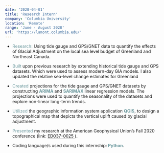 ```yaml
---
date: '2020-04-01'
title: 'Research Intern'
company: 'Columbia University'
location: 'Remote'
range: 'June - August 2020'
url: 'https://lamont.columbia.edu/'
---
```


- <text style='color: #6d999e'> Research:</text> Using tide gauge and GPS/GNET data to quantify the effects of Glacial Adjustment on the local sea level budget of Greenland and Northeast Canada.

- <text style='color: #6d999e'> Built</text> upon previous research by extending historical tide gauge and GPS datasets. Which were used to assess modern-day GIA models. I also updated the relative sea-level change estimates for Greenland

- <text style='color: #6d999e'> Created</text> projections for the tide gauge and GPS/GNET datasets by constructing <b style='color: #6d999e'> ARIMA </b> and <b style='color: #6d999e'> SARIMAX </b> linear regression models. The projections were used to quantify the seasonality of the datasets and explore non-linear long-term trends.

- <text style='color: #6d999e'> Utilized</text> the geographic information system application <b style='color: #6d999e'> QGIS</b>, to design a topographical map that depicts the vertical uplift caused by glacial adjustment.

- <text style='color: #6d999e'> Presented</text> my research at the American Geophysical Union’s Fall 2020 conference (link: <a href="https://agu.confex.com/agu/fm20/meetingapp.cgi/Paper/735656" target="_blank" rel="noreferrer"> ED037-0025 </a>).

- Coding language/s used during this internship:<b style='color: #6d999e'> Python</b>.
